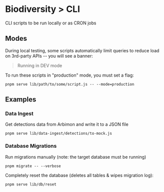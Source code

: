 # Biodiversity > CLI

CLI scripts to be run locally or as CRON jobs

## Modes

During local testing, some scripts automatically limit queries to reduce load on 3rd-party APIs -- you will see a banner:

> Running in DEV mode

To run these scripts in "production" mode, you must set a flag:

```
pnpm serve lib/path/to/some/script.js -- --mode=production
```

## Examples

### Data Ingest

Get detections data from Arbimon and write it to a JSON file

```
pnpm serve lib/data-ingest/detections/to-mock.js
```

### Database Migrations

Run migrations manually (note: the target database must be running)

```
pnpm migrate -- --verbose
```

Completely reset the database (deletes all tables & wipes migration log):

```
pnpm serve lib/db/reset
```
